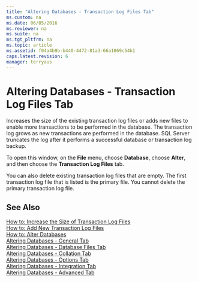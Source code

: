 ```yaml
---
title: "Altering Databases - Transaction Log Files Tab"
ms.custom: na
ms.date: 06/05/2016
ms.reviewer: na
ms.suite: na
ms.tgt_pltfrm: na
ms.topic: article
ms.assetid: f04a4b9b-b440-4472-81a3-66a1069c54b1
caps.latest.revision: 6
manager: terryaus
---
```

# Altering Databases - Transaction Log Files Tab
Increases the size of the existing transaction log files or adds new files to enable more transactions to be performed in the database. The transaction log grows as new transactions are performed in the database. SQL Server truncates the log after it performs a successful database or transaction log backup.  
  
 To open this window, on the **File** menu, choose **Database**, choose **Alter**, and then choose the **Transaction Log Files** tab.  
  
 You can also delete existing transaction log files that are empty. The first transaction log file that is listed is the primary file. You cannot delete the primary transaction log file.  
  
## See Also  
 [How to: Increase the Size of Transaction Log Files](../Topic/How%20to:%20Increase%20the%20Size%20of%20Transaction%20Log%20Files.md)   
 [How to: Add New Transaction Log Files](../Topic/How%20to:%20Add%20New%20Transaction%20Log%20Files.md)   
 [How to: Alter Databases](../Topic/How%20to:%20Alter%20Databases.md)   
 [Altering Databases \- General Tab](../dynamics-nav/Altering-Databases---General-Tab.md)   
 [Altering Databases \- Database Files Tab](../dynamics-nav/Altering-Databases---Database-Files-Tab.md)   
 [Altering Databases \- Collation Tab](../dynamics-nav/Altering-Databases---Collation-Tab.md)   
 [Altering Databases \- Options Tab](../dynamics-nav/Altering-Databases---Options-Tab.md)   
 [Altering Databases \- Integration Tab](../dynamics-nav/Altering-Databases---Integration-Tab.md)   
 [Altering Databases \- Advanced Tab](../dynamics-nav/Altering-Databases---Advanced-Tab.md)